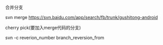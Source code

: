合并分支

svn merge https://svn.baidu.com/app/search/fb/trunk/gushitong-android

cherry pick(要加入merge代码的分支)

svn -c reverion_number branch_reversion_from 